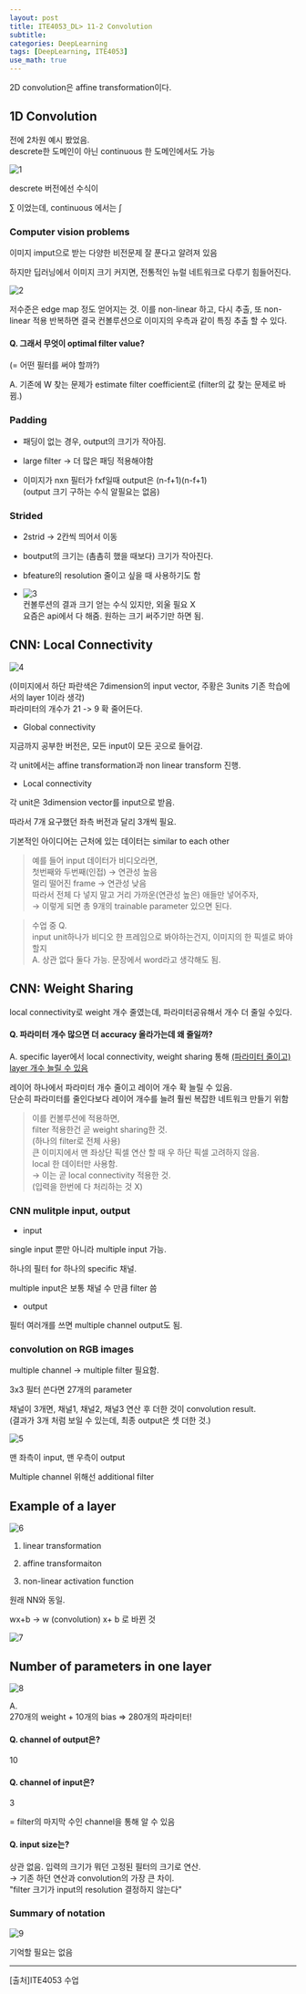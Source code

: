 ```yaml
---
layout: post
title: ITE4053_DL> 11-2 Convolution 
subtitle: 
categories: DeepLearning
tags: [DeepLearning, ITE4053]
use_math: true
---
```


2D convolution은 affine transformation이다.

## 1D Convolution

전에 2차원 예시 봤었음.   
descrete한 도메인이 아닌 continuous 한 도메인에서도 가능

![1][1]

descrete 버전에선 수식이 

$\sum$ 이었는데, continuous 에서는 $\int$

### Computer vision problems

이미지 imput으로 받는 다양한 비전문제 잘 푼다고 알려져 있음

하지만 딥러닝에서 이미지 크기 커지면, 전통적인 뉴럴 네트워크로 다루기 힘들어진다.

![2][2]

저수준은 edge map 정도 얻어지는 것. 이를 non-linear 하고, 다시 추출, 또 non-linear 적용 반복하면 결국 컨볼루션으로 이미지의 우측과 같이 특징 추출 할 수 있다.

#### Q. 그래서 무엇이 optimal filter value?   
(= 어떤 필터를 써야 할까?)

A. 기존에 W 찾는 문제가 estimate filter coefficient로 (filter의 값 찾는 문제로 바뀜.)

### Padding

- 패딩이 없는 경우, output의 크기가 작아짐.

- large filter → 더 많은 패딩 적용해야함

- 이미지가 nxn 필터가 fxf일때 output은 (n-f+1)(n-f+1)   
(output 크기 구하는 수식 알필요는 없음)

### Strided

- 2strid → 2칸씩 띄어서 이동

- boutput의 크기는 (촘촘히 했을 때보다) 크기가 작아진다.

- bfeature의 resolution 줄이고 싶을 때 사용하기도 함

- ![3][3]   
컨볼루션의 결과 크기 얻는 수식 있지만, 외울 필요 X  
요즘은 api에서 다 해줌. 원하는 크기 써주기만 하면 됨.

## CNN: Local Connectivity
![4][4]   

(이미지에서 하단 파란색은 7dimension의 input vector, 주황은 3units 기존 학습에서의 layer 1이라 생각)   
파라미터의 개수가 21 -> 9 확 줄어든다.

- Global connectivity

지금까지 공부한 버전은, 모든 input이 모든 곳으로 들어감. 

각 unit에서는 affine transformation과 non linear transform 진행.

- Local connectivity

각 unit은 3dimension vector를 input으로 받음.

따라서 7개 요구했던 좌측 버전과 달리 3개씩 필요.

기본적인 아이디어는 근처에 있는 데이터는 similar to each other 

> 예를 들어 input 데이터가 비디오라면,   
첫번째와 두번째(인접) → 연관성 높음   
멀리 떨어진 frame → 연관성 낮음   
따라서 전체 다 넣지 말고 거리 가까운(연관성 높은) 애들만 넣어주자,   
→ 이렇게 되면 총 9개의 trainable parameter 있으면 된다.

> 수업 중 Q.   
input unit하나가 비디오 한 프레임으로 봐야하는건지, 이미지의 한 픽셀로 봐야 할지   
> A. 상관 없다 둘다 가능. 문장에서 word라고 생각해도 됨.

## CNN: Weight Sharing

local connectivity로 weight 개수 줄였는데, 파라미터공유해서 개수 더 줄일 수있다.

#### Q. 파라미터 개수 많으면 더 accuracy 올라가는데 왜 줄일까?

A. specific layer에서 local connectivity, weight sharing 통해 <u>(파라미터 줄이고) layer 개수 늘릴 수 있음</u>

레이어 하나에서 파라미터 개수 줄이고 레이어 개수 확 늘릴 수 있음.   
단순히 파라미터를 줄인다보다 레이어 개수를 늘려 훨씬 복잡한 네트워크 만들기 위함   

> 이를 컨볼루션에 적용하면,   
filter 적용한건 곧 weight sharing한 것.   
(하나의 filter로 전체 사용)   
큰 이미지에서 맨 좌상단 픽셀 연산 할 때 우 하단 픽셀 고려하지 않음.   
local 한 데이터만 사용함.    
→ 이는 곧 local connectivity 적용한 것.   
(입력을 한번에 다 처리하는 것 X)

### CNN mulitple input, output

- input

single input 뿐만 아니라 multiple input 가능.

하나의 필터 for 하나의 specific 채널.

multiple input은 보통 채널 수 만큼 filter 씀

- output

필터 여러개를 쓰면 multiple channel output도 됨.


### convolution on RGB images

multiple channel → multiple filter 필요함.

3x3 필터 쓴다면 27개의 parameter

채널이 3개면, 채널1, 채널2, 채널3 연산 후 더한 것이 convolution result.   
(결과가 3개 처럼 보일 수 있는데, 최종 output은 셋 더한 것.)


![5][5]


맨 좌측이 input, 맨 우측이 output

Multiple channel 위해선 additional filter

## Example of a layer

![6][6]

1) linear transformation

2) affine transformaiton

3) non-linear activation function

원래 NN와 동일.

wx+b → w (convolution) x+ b 로 바뀐 것

![7][7]


## Number of parameters in one layer

![8][8]

A.  
270개의 weight + 10개의 bias ⇒ 280개의 파라미터!

#### Q. channel of output은?

10

#### Q. channel of input은?

3

= filter의 마지막 수인 channel을 통해 알 수 있음

#### Q. input size는?

상관 없음. 입력의 크기가 뭐던 고정된 필터의 크기로 연산.   
→ 기존 하던 연산과 convolution의 가장 큰 차이.   
"filter 크기가 input의 resolution 결정하지 않는다"

### Summary of notation

![9][9]

기억할 필요는 없음

---

[1]: /assets/images/post_img/2023-04-17-11_2Convolution/1.jpg
[2]: /assets/images/post_img/2023-04-17-11_2Convolution/2.jpg
[3]: /assets/images/post_img/2023-04-17-11_2Convolution/3.jpg

[4]: /assets/images/post_img/2023-04-17-11_2Convolution/4.jpg
[5]: /assets/images/post_img/2023-04-17-11_2Convolution/5.jpg
[6]: /assets/images/post_img/2023-04-17-11_2Convolution/6.jpg
[7]: /assets/images/post_img/2023-04-17-11_2Convolution/7.jpg
[8]: /assets/images/post_img/2023-04-17-11_2Convolution/8.jpg
[9]: /assets/images/post_img/2023-04-17-11_2Convolution/9.jpg



[출처]ITE4053 수업






